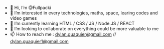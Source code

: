 - 👋 Hi, I’m @Fullpacki
- 👀 I’m interested in every technologies, maths, space, learing codes and video games
- 🌱 I’m currently learning HTML / CSS / JS / Node.JS / REACT
- 💞️ I’m looking to collaborate on everything could be more valuable to me
- 📫 How to reach me : dylan.guaquier@gmail.com // dylan.guaquier1@gmail.com

<!---
Fullpacki/Fullpacki is a ✨ special ✨ repository because its `README.md` (this file) appears on your GitHub profile.
You can click the Preview link to take a look at your changes.
--->
